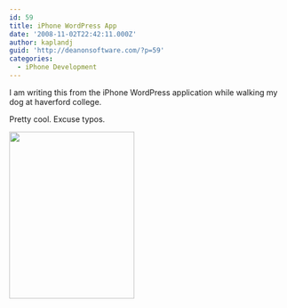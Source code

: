 ```yaml
---
id: 59
title: iPhone WordPress App
date: '2008-11-02T22:42:11.000Z'
author: kaplandj
guid: 'http://deanonsoftware.com/?p=59'
categories:
  - iPhone Development
---
```

I am writing this from the iPhone WordPress application while walking my dog at haverford college. 

Pretty cool. Excuse typos.

[<img src="http://deanonsoftware.com/wp-content/uploads/2008/11/p-640-480-1e2398a9-847a-462d-bbd3-9e9cfbf7a7f1.jpeg" alt="" width="225" height="300" class="alignnone size-full wp-image-364" />](http://deanonsoftware.com/wp-content/uploads/2008/11/p-640-480-1e2398a9-847a-462d-bbd3-9e9cfbf7a7f1.jpeg)

